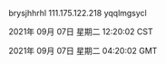brysjhhrhl 111.175.122.218 yqqlmgsycl

2021年 09月 07日 星期二 12:20:02 CST

2021年 09月 07日 星期二 04:20:02 GMT
